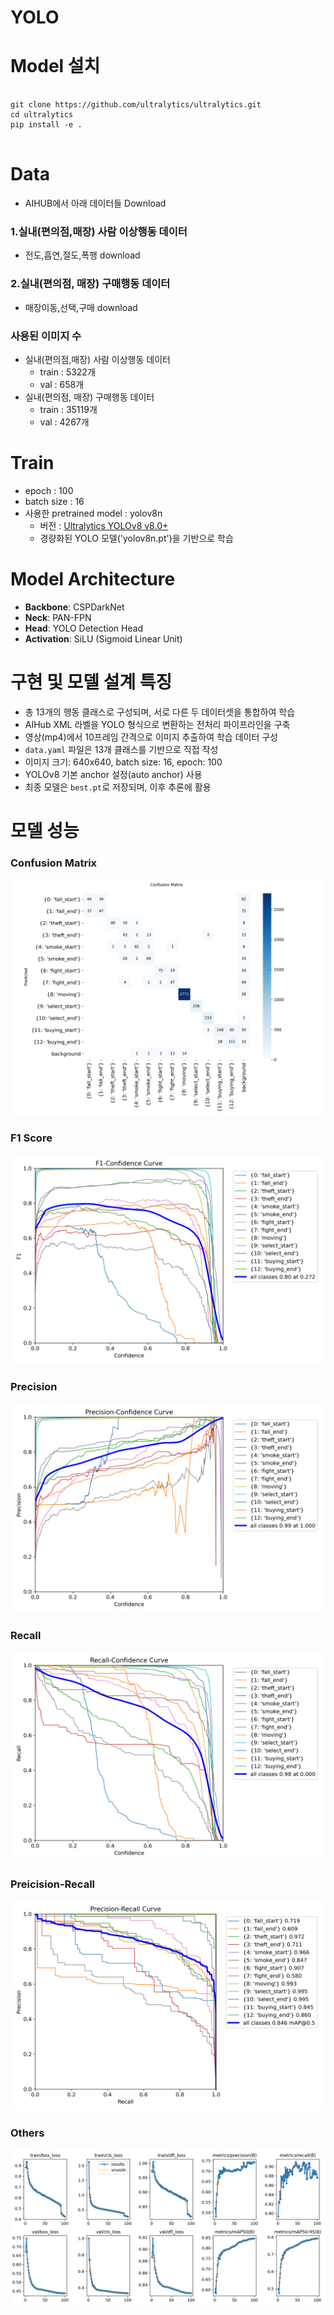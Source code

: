 # YOLO

# Model 설치
<pre>
<code>
git clone https://github.com/ultralytics/ultralytics.git
cd ultralytics
pip install -e .
</code>
</pre>


# Data

- AIHUB에서 아래 데이터들 Download

### 1.실내(편의점,매장) 사람 이상행동 데이터

- 전도,흡연,절도,폭행 download

### 2.실내(편의점, 매장) 구매행동 데이터

- 매장이동,선택,구매 download

### 사용된 이미지 수
- 실내(편의점,매장) 사람 이상행동 데이터
    - train : 5322개
    - val : 658개
- 실내(편의점, 매장) 구매행동 데이터
    - train : 35119개
    - val : 4267개

# Train
- epoch : 100
- batch size : 16
- 사용한 pretrained model : yolov8n
    - 버전 : [Ultralytics YOLOv8 v8.0+](https://github.com/ultralytics/ultralytics)
    - 경량화된 YOLO 모델('yolov8n.pt')을 기반으로 학습

# Model Architecture
- **Backbone**: CSPDarkNet
- **Neck**: PAN-FPN
- **Head**: YOLO Detection Head
- **Activation**: SiLU (Sigmoid Linear Unit)


# 구현 및 모델 설계 특징

- 총 13개의 행동 클래스로 구성되며, 서로 다른 두 데이터셋을 통합하여 학습
- AIHub XML 라벨을 YOLO 형식으로 변환하는 전처리 파이프라인을 구축
- 영상(mp4)에서 10프레임 간격으로 이미지 추출하여 학습 데이터 구성
- `data.yaml` 파일은 13개 클래스를 기반으로 직접 작성
- 이미지 크기: 640x640, batch size: 16, epoch: 100
- YOLOv8 기본 anchor 설정(auto anchor) 사용
- 최종 모델은 `best.pt`로 저장되며, 이후 추론에 활용


# 모델 성능
### Confusion Matrix
![Confusion Matrix](result/yolov8_final_project/confusion_matrix.png)
### F1 Score
![F1 Score](result/yolov8_final_project/F1_curve.png)
### Precision
![Precision](result/yolov8_final_project/P_curve.png)
### Recall
![Recall](result/yolov8_final_project/R_curve.png)
### Preicision-Recall
![Precision-Recall](result/yolov8_final_project/PR_curve.png)
### Others
![Others](result/yolov8_final_project/results.png)